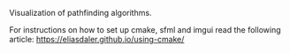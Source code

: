 Visualization of pathfinding algorithms.  


For instructions on how to set up cmake, sfml and imgui read the following article:
https://eliasdaler.github.io/using-cmake/